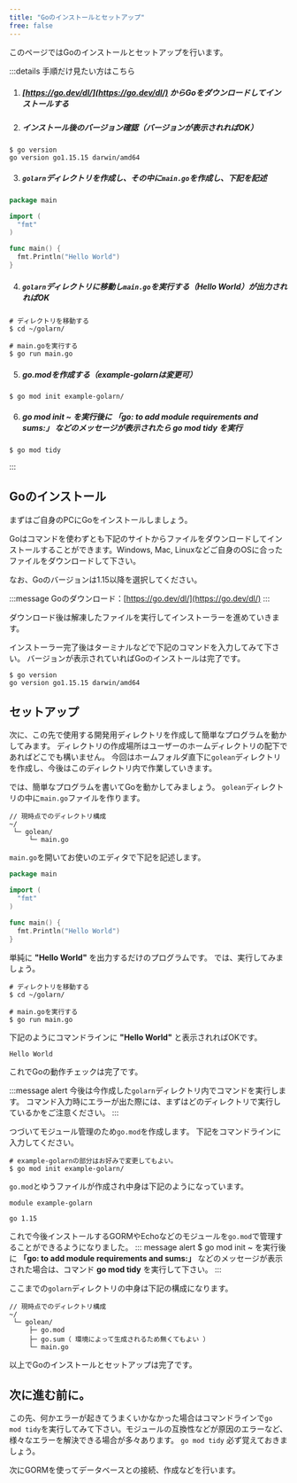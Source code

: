 ```yaml
---
title: "Goのインストールとセットアップ"
free: false
---
```


このページではGoのインストールとセットアップを行います。

<!-- Step -->
:::details 手順だけ見たい方はこちら
1. ##### [https://go.dev/dl/](https://go.dev/dl/) からGoをダウンロードしてインストールする
2. ##### インストール後のバージョン確認（バージョンが表示されればOK）
```
$ go version
go version go1.15.15 darwin/amd64
```
3. ##### `golarn`ディレクトリを作成し、その中に`main.go`を作成し、下記を記述
```go
package main

import (
  "fmt"
)

func main() {
  fmt.Println("Hello World")
}
```
4. ##### `golarn`ディレクトリに移動し`main.go`を実行する（Hello World）が出力されればOK
```
# ディレクトリを移動する
$ cd ~/golarn/

# main.goを実行する
$ go run main.go
```

5. ##### go.modを作成する（example-golarnは変更可）
```
$ go mod init example-golarn/
```

6. ##### go mod init ~ を実行後に **「go: to add module requirements and sums:」** などのメッセージが表示されたら **go mod tidy** を実行
```
$ go mod tidy
```
:::
<!-- // Step -->
## Goのインストール

まずはご自身のPCにGoをインストールしましょう。

Goはコマンドを使わずとも下記のサイトからファイルをダウンロードしてインストールすることができます。Windows, Mac, Linuxなどご自身のOSに合ったファイルをダウンロードして下さい。

なお、Goのバージョンは1.15以降を選択してください。

:::message
Goのダウンロード：[https://go.dev/dl/](https://go.dev/dl/)
:::

ダウンロード後は解凍したファイルを実行してインストーラーを進めていきます。

インストーラー完了後はターミナルなどで下記のコマンドを入力してみて下さい。
バージョンが表示されていればGoのインストールは完了です。
```
$ go version
go version go1.15.15 darwin/amd64
```

## セットアップ
次に、この先で使用する開発用ディレクトリを作成して簡単なプログラムを動かしてみます。
ディレクトリの作成場所はユーザーのホームディレクトリの配下であればどこでも構いません。
今回はホームフォルダ直下に`golean`ディレクトリを作成し、今後はこのディレクトリ内で作業していきます。

では、簡単なプログラムを書いてGoを動かしてみましょう。
`golean`ディレクトリの中に```main.go```ファイルを作ります。
```
// 現時点でのディレクトリ構成
~/
 └─ golean/
     └─ main.go
```
`main.go`を開いてお使いのエディタで下記を記述します。
```go:main.go
package main

import (
  "fmt"
)

func main() {
  fmt.Println("Hello World")
}
```
単純に **"Hello World"** を出力するだけのプログラムです。
では、実行してみましょう。
```
# ディレクトリを移動する
$ cd ~/golarn/

# main.goを実行する
$ go run main.go
```

下記のようにコマンドラインに **"Hello World"** と表示されればOKです。
```
Hello World
```

これでGoの動作チェックは完了です。

:::message alert
今後は今作成した`golarn`ディレクトリ内でコマンドを実行します。
コマンド入力時にエラーが出た際には、まずはどのディレクトリで実行しているかをご注意ください。
:::


つづいてモジュール管理のため```go.mod```を作成します。
下記をコマンドラインに入力してください。
```
# example-golarnの部分はお好みで変更してもよい。
$ go mod init example-golarn/
```

```go.mod```とゆうファイルが作成され中身は下記のようになっています。
```
module example-golarn

go 1.15
```

これで今後インストールするGORMやEchoなどのモジュールを```go.mod```で管理することができるようになりました。
::: message alert
$ go mod init ~ を実行後に **「go: to add module requirements and sums:」** などのメッセージが表示された場合は、コマンド **go mod tidy** を実行して下さい。
:::

ここまでの```golarn```ディレクトリの中身は下記の構成になります。
```
// 現時点でのディレクトリ構成
~/
 └─ golean/
     ├─ go.mod
     ├─ go.sum（ 環境によって生成されるため無くてもよい ）
     └─ main.go
```
以上でGoのインストールとセットアップは完了です。

## 次に進む前に。
この先、何かエラーが起きてうまくいかなかった場合はコマンドラインで```go mod tidy```を実行してみて下さい。モジュールの互換性などが原因のエラーなど、様々なエラーを解決できる場合が多々あります。
```go mod tidy``` 必ず覚えておきましょう。

次にGORMを使ってデータベースとの接続、作成などを行います。
